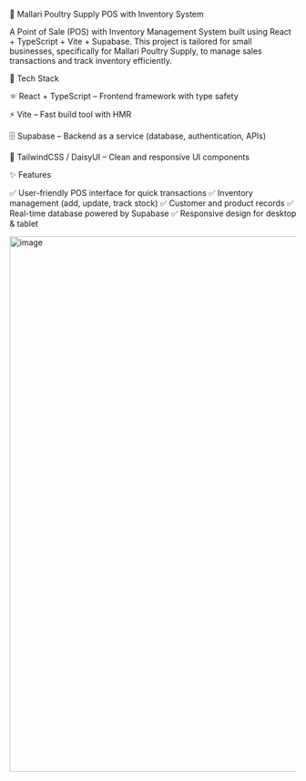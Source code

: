 🐓 Mallari Poultry Supply POS with Inventory System

A Point of Sale (POS) with Inventory Management System built using React + TypeScript + Vite + Supabase.
This project is tailored for small businesses, specifically for Mallari Poultry Supply, to manage sales transactions and track inventory efficiently.

🚀 Tech Stack

⚛️ React + TypeScript – Frontend framework with type safety

⚡ Vite – Fast build tool with HMR

🗄️ Supabase – Backend as a service (database, authentication, APIs)

🎨 TailwindCSS / DaisyUI – Clean and responsive UI components

✨ Features

✅ User-friendly POS interface for quick transactions
✅ Inventory management (add, update, track stock)
✅ Customer and product records
✅ Real-time database powered by Supabase
✅ Responsive design for desktop & tablet

<img width="1919" height="940" alt="image" src="https://github.com/user-attachments/assets/70761f3f-032e-4d53-abe6-b2236855f8b1" />

